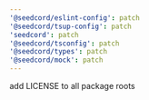 ```yaml
---
'@seedcord/eslint-config': patch
'@seedcord/tsup-config': patch
'seedcord': patch
'@seedcord/tsconfig': patch
'@seedcord/types': patch
'@seedcord/mock': patch
---
```


add LICENSE to all package roots
